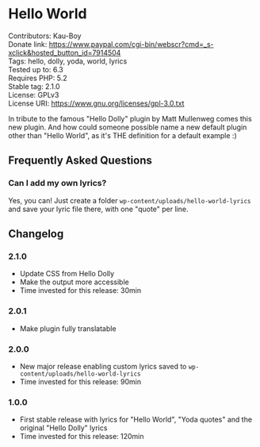 # Hello World
Contributors: Kau-Boy  
Donate link: https://www.paypal.com/cgi-bin/webscr?cmd=_s-xclick&hosted_button_id=7914504  
Tags: hello, dolly, yoda, world, lyrics  
Tested up to: 6.3  
Requires PHP: 5.2  
Stable tag: 2.1.0  
License: GPLv3  
License URI: https://www.gnu.org/licenses/gpl-3.0.txt


In tribute to the famous "Hello Dolly" plugin by Matt Mullenweg comes this new plugin. And how could someone possible name a new default plugin other than "Hello World", as it's THE definition for a default example :)

## Frequently Asked Questions

### Can I add my own lyrics?

Yes, you can! Just create a folder `wp-content/uploads/hello-world-lyrics` and save your lyric file there, with one "quote" per line.

## Changelog

### 2.1.0
* Update CSS from Hello Dolly
* Make the output more accessible
* Time invested for this release: 30min

### 2.0.1
* Make plugin fully translatable

### 2.0.0
* New major release enabling custom lyrics saved to `wp-content/uploads/hello-world-lyrics`
* Time invested for this release: 90min

### 1.0.0
* First stable release with lyrics for "Hello World", "Yoda quotes" and the original "Hello Dolly" lyrics
* Time invested for this release: 120min